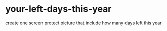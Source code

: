 # your-left-days-this-year
create one screen protect picture that include how many days left this year
